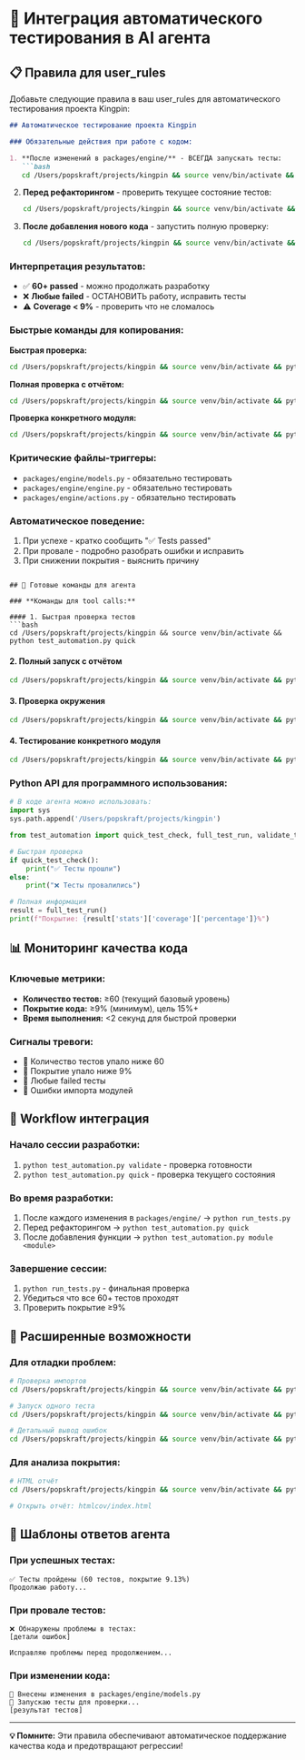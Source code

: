 # 🤖 Интеграция автоматического тестирования в AI агента

## 📋 Правила для user_rules

Добавьте следующие правила в ваш user_rules для автоматического тестирования проекта Kingpin:

```markdown
## Автоматическое тестирование проекта Kingpin

### Обязательные действия при работе с кодом:

1. **После изменений в packages/engine/** - ВСЕГДА запускать тесты:
   ```bash
   cd /Users/popskraft/projects/kingpin && source venv/bin/activate && python run_tests.py
   ```

2. **Перед рефакторингом** - проверить текущее состояние тестов:
   ```bash
   cd /Users/popskraft/projects/kingpin && source venv/bin/activate && python test_automation.py quick
   ```

3. **После добавления нового кода** - запустить полную проверку:
   ```bash
   cd /Users/popskraft/projects/kingpin && source venv/bin/activate && python test_automation.py full
   ```

### Интерпретация результатов:

- ✅ **60+ passed** - можно продолжать разработку
- ❌ **Любые failed** - ОСТАНОВИТЬ работу, исправить тесты
- ⚠️ **Coverage < 9%** - проверить что не сломалось

### Быстрые команды для копирования:

**Быстрая проверка:**
```bash
cd /Users/popskraft/projects/kingpin && source venv/bin/activate && python test_automation.py quick && echo "✅ Tests OK"
```

**Полная проверка с отчётом:**
```bash
cd /Users/popskraft/projects/kingpin && source venv/bin/activate && python run_tests.py
```

**Проверка конкретного модуля:**
```bash
cd /Users/popskraft/projects/kingpin && source venv/bin/activate && python test_automation.py module models
```

### Критические файлы-триггеры:
- `packages/engine/models.py` - обязательно тестировать
- `packages/engine/engine.py` - обязательно тестировать  
- `packages/engine/actions.py` - обязательно тестировать

### Автоматическое поведение:
1. При успехе - кратко сообщить "✅ Tests passed"
2. При провале - подробно разобрать ошибки и исправить
3. При снижении покрытия - выяснить причину
```

## 🔧 Готовые команды для агента

### **Команды для tool calls:**

#### 1. Быстрая проверка тестов
```bash
cd /Users/popskraft/projects/kingpin && source venv/bin/activate && python test_automation.py quick
```

#### 2. Полный запуск с отчётом  
```bash
cd /Users/popskraft/projects/kingpin && source venv/bin/activate && python run_tests.py
```

#### 3. Проверка окружения
```bash
cd /Users/popskraft/projects/kingpin && source venv/bin/activate && python test_automation.py validate
```

#### 4. Тестирование конкретного модуля
```bash
cd /Users/popskraft/projects/kingpin && source venv/bin/activate && python test_automation.py module models
```

### **Python API для программного использования:**

```python
# В коде агента можно использовать:
import sys
sys.path.append('/Users/popskraft/projects/kingpin')

from test_automation import quick_test_check, full_test_run, validate_test_environment

# Быстрая проверка
if quick_test_check():
    print("✅ Тесты прошли")
else:
    print("❌ Тесты провалились")

# Полная информация
result = full_test_run()
print(f"Покрытие: {result['stats']['coverage']['percentage']}%")
```

## 📊 Мониторинг качества кода

### **Ключевые метрики:**
- **Количество тестов:** ≥60 (текущий базовый уровень)
- **Покрытие кода:** ≥9% (минимум), цель 15%+
- **Время выполнения:** <2 секунд для быстрой проверки

### **Сигналы тревоги:**
- 🚨 Количество тестов упало ниже 60
- 🚨 Покрытие упало ниже 9%
- 🚨 Любые failed тесты
- 🚨 Ошибки импорта модулей

## 🎯 Workflow интеграция

### **Начало сессии разработки:**
1. `python test_automation.py validate` - проверка готовности
2. `python test_automation.py quick` - проверка текущего состояния

### **Во время разработки:**
1. После каждого изменения в `packages/engine/` → `python run_tests.py`
2. Перед рефакторингом → `python test_automation.py quick`
3. После добавления функции → `python test_automation.py module <module>`

### **Завершение сессии:**
1. `python run_tests.py` - финальная проверка
2. Убедиться что все 60+ тестов проходят
3. Проверить покрытие ≥9%

## 🚀 Расширенные возможности

### **Для отладки проблем:**
```bash
# Проверка импортов
cd /Users/popskraft/projects/kingpin && source venv/bin/activate && python -c "import packages.engine.models; print('OK')"

# Запуск одного теста
cd /Users/popskraft/projects/kingpin && source venv/bin/activate && pytest tests/test_engine_models.py::TestCard::test_card_creation_basic -v

# Детальный вывод ошибок
cd /Users/popskraft/projects/kingpin && source venv/bin/activate && pytest tests/test_engine_models.py -v --tb=long
```

### **Для анализа покрытия:**
```bash
# HTML отчёт
cd /Users/popskraft/projects/kingpin && source venv/bin/activate && pytest tests/test_engine_models.py tests/test_engine_core.py --cov=packages --cov-report=html

# Открыть отчёт: htmlcov/index.html
```

## 📝 Шаблоны ответов агента

### **При успешных тестах:**
```
✅ Тесты пройдены (60 тестов, покрытие 9.13%)
Продолжаю работу...
```

### **При провале тестов:**
```
❌ Обнаружены проблемы в тестах:
[детали ошибок]

Исправляю проблемы перед продолжением...
```

### **При изменении кода:**
```
🔧 Внесены изменения в packages/engine/models.py
🧪 Запускаю тесты для проверки...
[результат тестов]
```

---

**💡 Помните:** Эти правила обеспечивают автоматическое поддержание качества кода и предотвращают регрессии!
